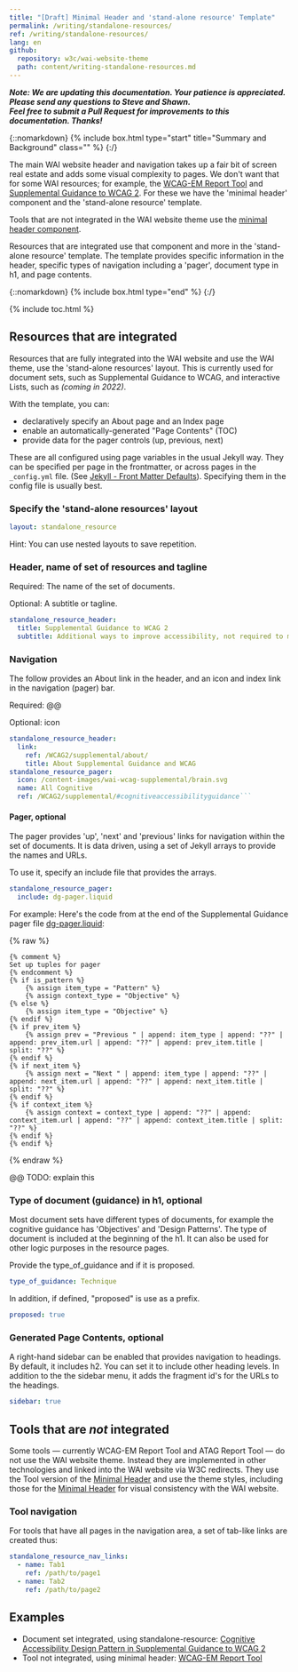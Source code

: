 ```yaml
---
title: "[Draft] Minimal Header and 'stand-alone resource' Template"
permalink: /writing/standalone-resources/
ref: /writing/standalone-resources/
lang: en
github:
  repository: w3c/wai-website-theme
  path: content/writing-standalone-resources.md
---
```


**_Note: We are updating this documentation. Your patience is appreciated.<br>Please send any questions to Steve and Shawn.<br>Feel free to submit a Pull Request for improvements to this documentation. Thanks!_**

{::nomarkdown}
{% include box.html type="start" title="Summary and Background" class="" %}
{:/}

The main WAI website header and navigation takes up a fair bit of screen real estate and adds some visual complexity to pages. We don't want that for some WAI resources; for example, the [WCAG-EM Report Tool](https://www.w3.org/WAI/eval/report-tool/) and [Supplemental Guidance to WCAG 2](https://www.w3.org/WAI/WCAG2/supplemental/patterns/o1p02-familiar-design/). For these we have the 'minimal header' component and the 'stand-alone resource' template.

Tools that are not integrated in the WAI website theme use the [minimal header component](https://wai-website-theme.netlify.app/components/minimal-header/).

Resources that are integrated use that component and more in the 'stand-alone resource' template. The template provides specific information in the header, specific types of navigation including a 'pager', document type in h1, and page contents.

{::nomarkdown}
{% include box.html type="end" %}
{:/}

{% include toc.html %}

## Resources that are integrated

Resources that are fully integrated into the WAI website and use the WAI theme, use the 'stand-alone resources' layout. This is currently used for document sets, such as Supplemental Guidance to WCAG, and interactive Lists, such as _(coming in 2022)_.

With the template, you can:
* declaratively specify an About page and an Index page
* enable an automatically-generated "Page Contents" (TOC)
* provide data for the pager controls (up, previous, next)

These are all configured using page variables in the usual Jekyll way. They can be specified per page in the frontmatter, or across pages in the `_config.yml` file. (See  [Jekyll - Front Matter Defaults](https://jekyllrb.com/docs/configuration/front-matter-defaults/)). Specifying them in the config file is usually best.

### Specify the 'stand-alone resources' layout

```yaml
layout: standalone_resource
```

Hint: You can use nested layouts to save repetition.

### Header, name of set of resources and tagline

Required: The name of the set of documents.

Optional: A subtitle or tagline.

```yaml
standalone_resource_header:
  title: Supplemental Guidance to WCAG 2
  subtitle: Additional ways to improve accessibility, not required to meet WCAG```yaml
```
### Navigation

The follow  provides an About link in the header, and an icon and index link in the navigation (pager) bar.

Required: @@

Optional: icon

```yml
standalone_resource_header:
  link:
    ref: /WCAG2/supplemental/about/
    title: About Supplemental Guidance and WCAG
standalone_resource_pager:
  icon: /content-images/wai-wcag-supplemental/brain.svg
  name: All Cognitive
  ref: /WCAG2/supplemental/#cognitiveaccessibilityguidance```
```

#### Pager, optional

The pager provides 'up', 'next' and 'previous' links for navigation within the set of documents. It is data driven, using a set of Jekyll arrays to provide the names and URLs.

To use it, specify an include file that provides the arrays.

```yaml
standalone_resource_pager:
  include: dg-pager.liquid
```

For example: Here's the code from at the end of the Supplemental Guidance pager file [dg-pager.liquid](https://github.com/w3c/wai-wcag-supplemental/blob/main/_includes/dg-pager.liquid):

{% raw %}

```liquid
{% comment %}
Set up tuples for pager
{% endcomment %}
{% if is_pattern %}
    {% assign item_type = "Pattern" %}
    {% assign context_type = "Objective" %}
{% else %}
    {% assign item_type = "Objective" %}
{% endif %}
{% if prev_item %}
    {% assign prev = "Previous " | append: item_type | append: "??" | append: prev_item.url | append: "??" | append: prev_item.title | split: "??" %}
{% endif %}
{% if next_item %}
    {% assign next = "Next " | append: item_type | append: "??" | append: next_item.url | append: "??" | append: next_item.title | split: "??" %}
{% endif %}
{% if context_item %}
    {% assign context = context_type | append: "??" | append: context_item.url | append: "??" | append: context_item.title | split: "??" %}
{% endif %}
{% endif %}
```

{% endraw %}

@@ TODO: explain this

### Type of document (guidance) in h1, optional

Most document sets have different types of documents, for example the cognitive guidance has 'Objectives' and 'Design Patterns'. The type of document is included at the beginning of the h1. It can also be used for other logic purposes in the resource pages.

Provide the type_of_guidance and if it is proposed.

```yaml
type_of_guidance: Technique
```

In addition, if defined, "proposed" is use as a prefix.

```yaml
proposed: true
```

### Generated Page Contents, optional

A right-hand sidebar can be enabled that provides navigation to headings. By default, it includes h2. You can set it to include other heading levels. In addition to the the sidebar menu, it adds the fragment id's for the URLs to the headings.

```yaml
sidebar: true
```

## Tools that are _not_ integrated

Some tools &mdash; currently WCAG-EM Report Tool and ATAG Report Tool &mdash; do not use the WAI website theme. Instead they are implemented in other technologies and linked into the WAI website via W3C redirects. They use the Tool version of the [Minimal Header](https://github.com/w3c/wai-website-theme/blob/master/_includes/minimal-header.html) and use the theme styles, including those for the [Minimal Header](https://github.com/w3c/wai-website-theme/blob/master/_components/minimal-header.css) for visual consistency with the WAI website.

### Tool navigation

For tools that have all pages in the navigation area, a set of tab-like links are created thus:

```yaml
standalone_resource_nav_links:
  - name: Tab1
    ref: /path/to/page1
  - name: Tab2
    ref: /path/to/page2
```

## Examples

- Document set integrated, using standalone-resource: [Cognitive Accessibility Design Pattern in Supplemental Guidance to WCAG 2](https://www.w3.org/WAI/WCAG2/supplemental/patterns/o1p02-familiar-design/)
- Tool not integrated, using minimal header: [WCAG-EM Report Tool](https://www.w3.org/WAI/eval/report-tool/)
